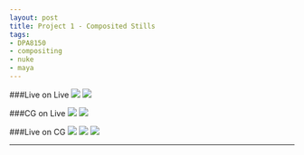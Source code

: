 ```yaml
---
layout: post
title: Project 1 - Composited Stills
tags:
- DPA8150
- compositing
- nuke
- maya
---
```


###Live on Live
<a href="http://i.imgur.com/EshUhUK.jpg"><img src="http://i.imgur.com/EshUhUK.jpg"/></a>
<a href="http://i.imgur.com/gMKQ1wW.png"><img src="http://i.imgur.com/gMKQ1wW.png"/></a>

###CG on Live
<a href="http://i.imgur.com/vvHv1vx.jpg"><img src="http://i.imgur.com/vvHv1vx.jpg"/></a>
<a href="http://i.imgur.com/nWV0QyU.png"><img src="http://i.imgur.com/nWV0QyU.png"/></a>


###Live on CG
<a href="http://i.imgur.com/NMZK75W.jpg"><img src="http://i.imgur.com/NMZK75W.jpg"/></a>
<a href="http://i.imgur.com/TuMZD3l.png"><img src="http://i.imgur.com/TuMZD3l.jpg"/></a>
<a href="http://i.imgur.com/QkbEcj8.png"><img src="http://i.imgur.com/QkbEcj8.jpg"/></a>

---
